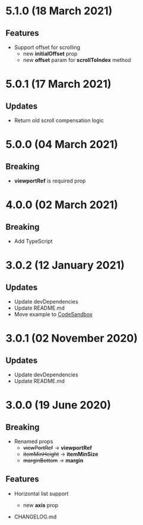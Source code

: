 # 5.1.0 (18 March 2021)

## Features

- Support offset for scrolling
  - new **initialOffset** prop
  - new **offset** param for **scrollToIndex** method

# 5.0.1 (17 March 2021)

## Updates

- Return old scroll compensation logic

# 5.0.0 (04 March 2021)

## Breaking

- **viewportRef** is required prop

# 4.0.0 (02 March 2021)

## Breaking

- Add TypeScript

# 3.0.2 (12 January 2021)

## Updates

- Update devDependencies
- Update README.md
- Move example to [CodeSandbox](https://codesandbox.io/s/react-viewport-list-xw2rt)

# 3.0.1 (02 November 2020)

## Updates

- Update devDependencies
- Update README.md

# 3.0.0 (19 June 2020)

## Breaking

- Renamed props
    - ~~viewPortRef~~ -> **viewportRef**
    - ~~itemMinHeight~~ -> **itemMinSize**
    - ~~marginBottom~~ -> **margin**

## Features

- Horizontal list support
  - new **axis** prop
  
- CHANGELOG.md
